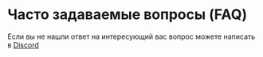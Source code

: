 # Часто задаваемые вопросы (FAQ)

Если вы не нашли ответ на интересующий вас вопрос можете написать в [Discord](https://discord.gg/Jb4ZdeJhAn)